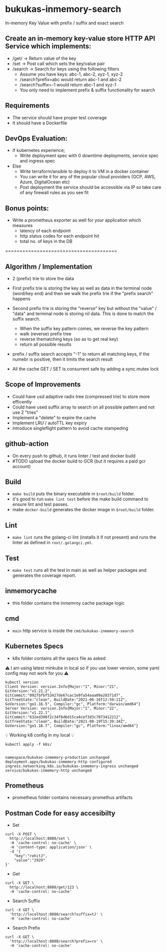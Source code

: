 # bukukas-inmemory-search
In-memory Key Value with prefix / suffix and exact search


## Create an in-memory key-value store HTTP API Service which implements:
- /get/<key> → Return value of the key
- /set → Post call which sets the key/value pair
- /search → Search for keys using the following filters
  - Assume you have keys: abc-1, abc-2, xyz-1, xyz-2
  - /search?prefix=abc would return abc-1 and abc-2
  - /search?suffix=-1 would return abc-1 and xyz-1
  - You only need to implement prefix & suffix functionality for search

## Requirements
- The service should have proper test coverage
- It should have a Dockerfile

## DevOps Evaluation:
- If kubernetes experience;
  - Write deployment spec with 0 downtime deployments, service spec
and ingress spec
- Else
  - Write terraform/ansible to deploy it to VM in a docker container
  - You can write it for any of the popular cloud providers (GCP, AWS,
Azure, DigitalOcean etc)
  - Post deployment the service should be accessible via IP so take care
of any firewall rules as you see fit

## Bonus points:
- Write a prometheus exporter as well for your application which measures
  - latency of each endpoint
  - http status codes for each endpoint hit
  - total no. of keys in the DB


=======================================
## Algorithm / Implementation
- 2 (prefix) trie to store the data
- First prefix trie is storing the key as well as data in the terminal node (word/key end) and then we walk the prefix trie if the "prefix search" happens
- Second prefix trie is storing the "reverse" key but without the "value" / "data" and terminal node is storing nil data. This is done to match the suffix search.
  - When the suffix key pattern comes, we reverse the key pattern
  - walk (reverse) prefix tree
  - reverse thematching keys (so as to get real key)
  - return all possible results

- prefix / suffix search accepts "-1" to return all matching keys, if the numebr is positive, then it limits the search result
- All the cache GET / SET is consurrent safe by adding a sync.mutex lock


## Scope of Improvements
- Could have usd adaptive radix tree (compressed trie) to store more efficently
- Could have used suffix array to search on all possible pattern and not use 2 "tries"
- Implement a "delete" to expire the cache
- Implement LRU / autoTTL key expiry
- Introduce singleflight pattern to avoid cache stampeding


## github-action

- On every push to github, it runs linter / test and docker build
- #TODO upload the docker build to GCR (but it requires a paid gcr account)

## Build

- `make build` puts the binary executable in `$root/build` folder.
- it's good to run `make lint test` before the make build command to ensure lint and test passes.
- make `docker-build` generates the docker image in `$root/build` folder.

## Lint
- `make lint` runs the golang-ci lint (installs it if not present) and runs the linter as defined in `root/.golangci.yml`.

## Test
- `make test` runs all the test in main as well as helper packages and generates the coverage report.


## inmemorycache
- this folder contains the inmemroy cache package logic

## cmd
- `main` http service is inside the `cmd/bukukas-inmemory-search`

## Kubernetes Specs
- k8s folder contains all the specs file as asked

:warning: I am using latest minkube in local so if you use lower version, some yaml config may not work for you :warning:
```
kubectl version
Client Version: version.Info{Major:"1", Minor:"21", GitVersion:"v1.21.2", GitCommit:"092fbfbf53427de67cac1e9fa54aaa09a28371d7", GitTreeState:"clean", BuildDate:"2021-06-16T12:59:11Z", GoVersion:"go1.16.5", Compiler:"gc", Platform:"darwin/amd64"}
Server Version: version.Info{Major:"1", Minor:"22", GitVersion:"v1.22.1", GitCommit:"632ed300f2c34f6d6d15ca4cef3d3c7073412212", GitTreeState:"clean", BuildDate:"2021-08-19T15:39:34Z", GoVersion:"go1.16.7", Compiler:"gc", Platform:"linux/amd64"}
```

:bulb: Working k8 config in my local :bulb:
```
kubectl apply -f k8s/


namespace/bukukas-inmemory-production unchanged
deployment.apps/bukukas-inmemory-http configured
ingress.networking.k8s.io/bukukas-inmemory-ingress unchanged
service/bukukas-inmemory-http unchanged
```

## Prometheus
- prometheus folder contains necessary promethus artifacts

## Postman Code for easy accesibilty

- Set
```
curl -X POST \
  http://localhost:8080/set \
  -H 'cache-control: no-cache' \
  -H 'content-type: application/json' \
  -d '{
	"key":"rohitJ",
	"value":"2929"
}'
````
- Get
```
curl -X GET \
  http://localhost:8080/get/123 \
  -H 'cache-control: no-cache'
```

- Search Suffix
```
curl -X GET \
  'http://localhost:8080/search?suffix=tJ' \
  -H 'cache-control: no-cache'
```
- Search Prefix
```
curl -X GET \
  'http://localhost:8080/search?prefix=ro' \
  -H 'cache-control: no-cache'
```
